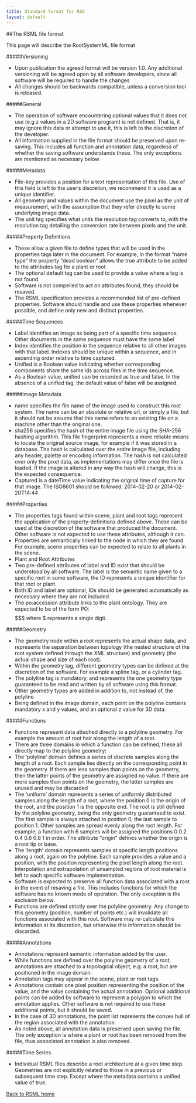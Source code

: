 ```yaml
---
title: Standard format for RSA
layout: default
---
```


##The RSML file format

This page will describe the RootSystemML file format


#####Versioning
  - Upon publication the agreed format will be version 1.0. Any additional versioning will be agreed upon by all software developers, since all software will be required to handle the changes
  - All changes should be backwards compatible, unless a conversion tool is released.

#####General
  - The operation of software encountering optional values that it does not use (e.g z values in a 2D software program) is not defined. That is, it may ignore this data or attempt to use it, this is left to the discretion of the developer.
  - All information supplied in the file format should be preserved upon re-saving. This includes all function and annotation data, regardless of whether the saving software understands these. The only exceptions are mentioned as necessary below.

#####Metadata
  - File-key provides a position for a text representation of this file. Use of this field is left to the user’s discretion, we recommend it is used as a unique identifier.
  - All geometry and values within the document use the pixel as the unit of measurement, with the assumption that they refer directly to some underlying image data.
  - The unit tag specifies what units the resolution tag converts to, with the resolution tag detailing the conversion rate between pixels and the unit.

#####Property Definitions
  - These allow a given file to define types that will be used in the properties tags later in the document. For example, in the format “name type” the property “dead boolean" allows the <dead>true</dead> attribute to be added to the attributes tag for a plant or root.
  - The optional default tag can be used to provide a value where a tag is not found.
  - Software is not compelled to act on attributes found, they should be resaved.
  - The RSML specification provides a recommended list of pre-defined properties. Software should handle and use these properties whenever possible, and define only new and distinct properties.

#####Time Sequences
  - Label identifies an image as being part of a specific time sequence. Other documents in the same sequence must have the same label
  - Index identifies the position in the sequence relative to all other images with that label. Indexes should be unique within a sequence, and in ascending order relative to time captured.
  - Unified is a Boolean value indicating whether corresponding components share the same ids across files in the time sequence.
  - As a Boolean value, unified can be recorded as <unified>true</unified> and <unified>false</unified>. In the absence of a unified tag, the default value of false will be assigned.

#####Image Metadata
  - name specifies the file name of the image used to construct this root system. The name can be an absolute or relative url, or simply a file, but it should not be assume that this name refers to an existing file on a machine other than the original one.
  - sha256 specifies the hash of the entire image file using the SHA-256 hashing algorithm. This file fingerprint represents a more reliable means to locate the original source image, for example if it was stored in a database. The hash is calculated over the entire image file, including any header, palette or encoding information. The hash is not calculated over only the pixel data, as implementations may differ once the file is loaded. If the image is altered in any way the hash will change, this is the expected consequence.
  - Captured is a dateTime value indicating the original time of capture for that image. The ISO8601 should be followed: 2014-02-20  or  2014-02-20T14:44

#####Properties
  - The properties tags found within scene, plant and root tags represent the application of the property-definitions defined above. These can be used at the discretion of the software that produced the document. Other software is not expected to use these attributes, although it can.
  - Properties are semantically linked to the node in which they are found. For example, scene properties can be expected to relate to all plants in the scene.
  - Plant and Root Attributes
  - Two pre-defined attributes of label and ID exist that should be understood by all software. The label is the semantic name given to a specific root in some software, the ID represents a unique identifier for that root or plant.
  - Both ID and label are optional, IDs should be generated automatically as necessary where they are not included.
  - The po:accession attribute links to the plant ontology. They are expected to be of the form PO:$$$$$$$ where $ represents a single digit.

#####Geometry
  - The geometry node within a root represents the actual shape data, and represents the separation between topology (the nested structure of the root system defined through the XML structure) and geometry (the actual shape and size of each root).
  - Within the geometry tag, different geometry types can be defined at the discretion of the software. For example a spline tag, or a cylinder tag.
  - The polyline tag is mandatory, and represents the one geometry type guaranteed to be read and written by all software using this format.
  - Other geometry types are added in addition to, not instead of, the polyline
  - Being defined in the image domain, each point on the polyline contains mandatory x and y values, and an optional z value for 3D data.

#####Functions
  - Functions represent data attached directly to a polyline geometry. For example the amount of root hair along the length of a root.
  - There are three domains in which a function can be defined, these all directly map to the polyline geometry:
  - The ‘polyline’ domain defines a series of discrete samples along the length of a root. Each sample lies directly on the corresponding point in the geometry. If there are less samples than points on the geometry, then the latter points of the geometry are assigned no value. If there are more samples than points on the geometry, the latter samples are unused and may be discarded
  - The ‘uniform’ domain represents a series of uniformly distributed samples along the length of a root, where the position 0 is the origin of the root, and the position 1 is the opposite end. The root is still defined by the polyline geometry, being the only geometry guaranteed to exist. The first sample is always attached to position 0, the last sample to position 1. Other samples are spread evenly along the root length. For example, a function with 6 samples will be assigned the positions 0 0.2 0.4 0.6 0.8 1 in order. The attribute “origin” defines whether the origin is a root tip or base. 
  - The ‘length’ domain represents samples at specific length positions along a root, again on the polyline. Each sample provides a value and a position, with the position representing the pixel length along the root. Interpolation and extrapolation of unsampled regions of root material is left to each specific software implementation.
  - Software is expected to preserve all function data associated with a root in the event of resaving a file. This includes functions for which the software has no known mode of operation. The only exception is the exclusion below.
  - Functions are defined strictly over the polyline geometry. Any change to this geometry (position, number of points etc.) will invalidate all functions associated with this root. Software may re-calculate this information at its discretion, but otherwise this information should be discarded.

#####Annotations
  - Annotations represent semantic information added by the user.
  - While functions are defined over the polyline geometry of a root, annotations are attached to a topological object, e.g. a root, but are positioned in the image domain.
  - Annotation tags may appear in the scene, plant or root tags.
  - Annotations contain one pixel position representing the position of the value, and the value containing the actual annotation. Optional additional points can be added by software to represent a polygon to which the annotation applies. Other software is not required to use these additional points, but it should be saved.
  - In the case of 3D annotations, the point list represents the convex hull of the region associated with the annotation
  - As noted above, all annotation data is preserved upon saving the file. The only exception is where a plant or root has been removed from the file, thus associated annotation is also removed.

#####Time Series
  - Individual RSML files describe a root architecture at a given time step. Geometries are not explicitly related to those in a previous or subsequent time step. Except where the metadata contains a unified value of true.


[Back to RSML home](index)

